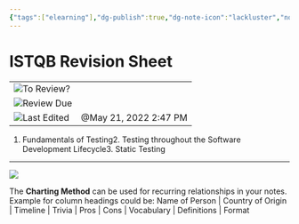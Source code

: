 ```yaml
---
{"tags":["elearning"],"dg-publish":true,"dg-note-icon":"lackluster","noteIcon":"lackluster","permalink":"/04-resources-material-para-zettel/elearning/istqb-revision-sheet/","dgPassFrontmatter":true,"created":"2025-10-16T10:23:52.875+01:00","updated":"2025-10-24T16:07:10.776+01:00"}
---
```


# ISTQB Revision Sheet

|   |   |
|---|---|
|![](Dashboard/Attachments/checkmark-square_gray%20683.svg)To Review?||
|![](Dashboard/Attachments/formula_gray%20502.svg)Review Due||
|![](Dashboard/Attachments/clock_gray%20134.svg)Last Edited|@May 21, 2022 2:47 PM|

1. Fundamentals of Testing2. Testing throughout the Software Development Lifecycle3. Static Testing

---

![](Dashboard/Attachments/icons_questions%2026.png)

The **Charting Method** can be used for recurring relationships in your notes. Example for column headings could be: Name of Person | Country of Origin | Timeline | Trivia | Pros | Cons | Vocabulary | Definitions | Format